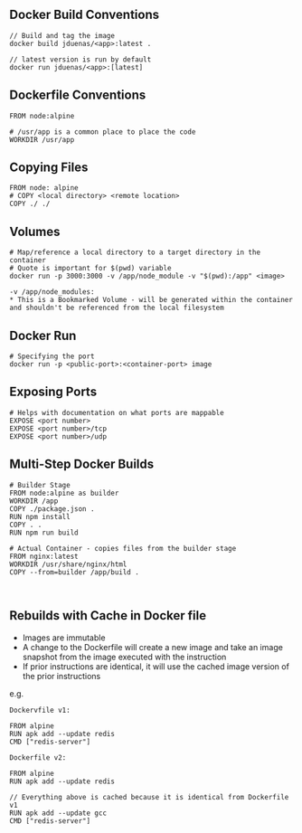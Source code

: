 ## Docker Build Conventions

```
// Build and tag the image
docker build jduenas/<app>:latest .

// latest version is run by default
docker run jduenas/<app>:[latest]
```

## Dockerfile Conventions

```
FROM node:alpine

# /usr/app is a common place to place the code
WORKDIR /usr/app
```

## Copying Files
```
FROM node: alpine
# COPY <local directory> <remote location>
COPY ./ ./
```

## Volumes
```
# Map/reference a local directory to a target directory in the container
# Quote is important for $(pwd) variable
docker run -p 3000:3000 -v /app/node_module -v "$(pwd):/app" <image>

-v /app/node_modules:
* This is a Bookmarked Volume - will be generated within the container and shouldn't be referenced from the local filesystem
```

## Docker Run

```
# Specifying the port
docker run -p <public-port>:<container-port> image
```

## Exposing Ports
```
# Helps with documentation on what ports are mappable
EXPOSE <port number>
EXPOSE <port number>/tcp
EXPOSE <port number>/udp
```

## Multi-Step Docker Builds
```
# Builder Stage
FROM node:alpine as builder
WORKDIR /app
COPY ./package.json .
RUN npm install
COPY . .
RUN npm run build

# Actual Container - copies files from the builder stage
FROM nginx:latest
WORKDIR /usr/share/nginx/html
COPY --from=builder /app/build .



```

## Rebuilds with Cache in Docker file

- Images are immutable
- A change to the Dockerfile will create a new image and take an image snapshot from the image executed with the instruction
- If prior instructions are identical, it will use the cached image version of the prior instructions

e.g.

```
Dockervfile v1:

FROM alpine
RUN apk add --update redis
CMD ["redis-server"]

Dockerfile v2:

FROM alpine
RUN apk add --update redis

// Everything above is cached because it is identical from Dockerfile v1
RUN apk add --update gcc
CMD ["redis-server"]

```
